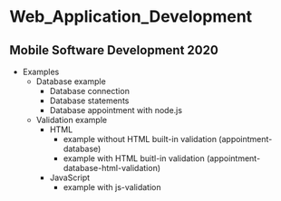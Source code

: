 # Web_Application_Development

## Mobile Software Development 2020

- Examples
	- Database example
		- Database connection
		- Database statements
		- Database appointment with node.js
	- Validation example 
		- HTML
			- example without HTML built-in validation (appointment-database)
			- example with HTML buitl-in validation (appointment-database-html-validation)
		- JavaScript
			- example with js-validation
 
